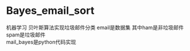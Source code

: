 # Bayes_email_sort
机器学习 贝叶斯算法实现垃圾邮件分类
email是数据集 其中ham是非垃圾邮件 spam是垃圾邮件        
mail_bayes是python代码实现         
